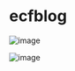 # ecfblog

![image](https://drive.google.com/uc?export=view&id=18m6TqKGyBKFwwsPoDGF109vsyf4HQM4C)

![image](https://drive.google.com/uc?export=view&id=1cjrs_7a6Kuy7GrPCCOYhswk7SJzOGQKo)
